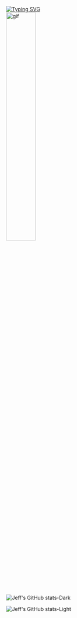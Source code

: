 <body>
<div>
  <a id="textbar" href="https://git.io/typing-svg"><img src="https://readme-typing-svg.demolab.com?font=Pixelify+Sans&weight=500&size=50&duration=3000&pause=1000&color=2B96C5&vCenter=true&random=false&width=435&lines=WELCOME;and+take+a+sit." alt="Typing SVG" /></a>
</div>
<table style="border: 1px;">
  <tr>
    <img width="40%" src="https://media.giphy.com/media/v1.Y2lkPTc5MGI3NjExYmdkbmtram1sbDV1N3R4ZzBseGpkODFsZW5iMTIzNmJwN3d1OXN0NSZlcD12MV9pbnRlcm5hbF9naWZfYnlfaWQmY3Q9Zw/ckr4W2ppxPBeIF8dx4/giphy.gif" alt="gif">
  </tr>
</table>

![Jeff's GitHub stats-Dark](https://github-readme-stats.vercel.app/api?username=Turkeyo&show_icons=true&theme=tokyonight&bg_color=#0076ff#gh-dark-mode-only)

![Jeff's GitHub stats-Light](https://github-readme-stats.vercel.app/api?username=Turkeyo&show_icons=true&theme=vue&bg_color=#0076ff#gh-light-mode-only)





